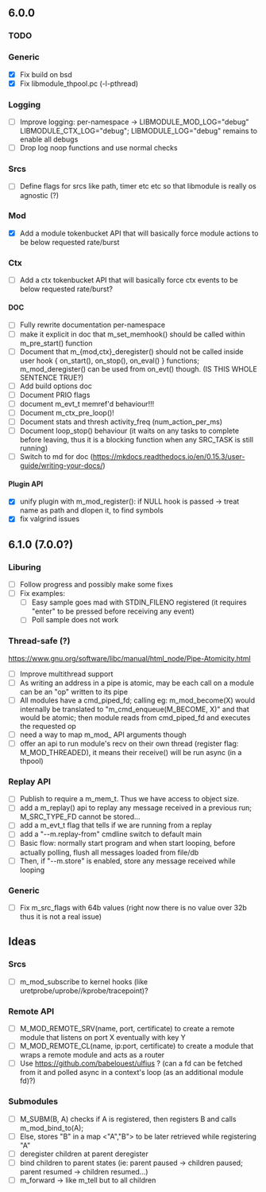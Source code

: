 ## 6.0.0

### TODO

### Generic

- [x] Fix build on bsd
- [x] Fix libmodule_thpool.pc (-l-pthread)

### Logging

- [ ] Improve logging: per-namespace -> LIBMODULE_MOD_LOG="debug" LIBMODULE_CTX_LOG="debug"; LIBMODULE_LOG="debug" remains to enable all debugs
- [ ] Drop log noop functions and use normal checks

### Srcs

- [ ] Define flags for srcs like path, timer etc etc so that libmodule is really os agnostic (?)

### Mod

- [x] Add a module tokenbucket API that will basically force module actions to be below requested rate/burst

### Ctx 

- [ ] Add a ctx tokenbucket API that will basically force ctx events to be below requested rate/burst?

#### DOC

- [ ] Fully rewrite documentation per-namespace
- [ ] make it explicit in doc that m_set_memhook() should be called within m_pre_start() function
- [ ] Document that m_{mod,ctx}_deregister() should not be called inside user hook { on_start(), on_stop(), on_eval() } functions; m_mod_deregister() can be used from on_evt() though.  (IS THIS WHOLE SENTENCE TRUE?)
- [ ] Add build options doc
- [ ] Document PRIO flags
- [ ] document m_evt_t memref'd behaviour!!!
- [ ] Document m_ctx_pre_loop()!
- [ ] Document stats and thresh activity_freq (num_action_per_ms)
- [ ] Document loop_stop() behaviour (it waits on any tasks to complete before leaving, thus it is a blocking function when any SRC_TASK is still running)
- [ ] Switch to md for doc (https://mkdocs.readthedocs.io/en/0.15.3/user-guide/writing-your-docs/)

#### Plugin API

- [x] unify plugin with m_mod_register(): if NULL hook is passed -> treat name as path and dlopen it, to find symbols
- [x] fix valgrind issues

## 6.1.0 (7.0.0?)

### Liburing

- [ ] Follow progress and possibly make some fixes
- [ ] Fix examples: 
  - [ ] Easy sample goes mad with STDIN_FILENO registered (it requires "enter" to be pressed before receiving any event)
  - [ ] Poll sample does not work

### Thread-safe (?)

https://www.gnu.org/software/libc/manual/html_node/Pipe-Atomicity.html

- [ ] Improve multithread support
- [ ] As writing an address in a pipe is atomic, may be each call on a module can be an "op" written to its pipe
- [ ] All modules have a cmd_piped_fd; calling eg: m_mod_become(X) would internally be translated to "m_cmd_enqueue(M_BECOME, X)" and that would be atomic;
  then module reads from cmd_piped_fd and executes the requested op
- [ ] need a way to map m_mod_ API arguments though
- [ ] offer an api to run module's recv on their own thread (register flag: M_MOD_THREADED), it means their receive() will be run async (in a thpool)

### Replay API

- [ ] Publish to require a m_mem_t. Thus we have access to object size.
- [ ] add a m_replay() api to replay any message received in a previous run; M_SRC_TYPE_FD cannot be stored...
- [ ] add a m_evt_t flag that tells if we are running from a replay  
- [ ] add a "--m.replay-from" cmdline switch to default main
- [ ] Basic flow: normally start program and when start looping, before actually polling, flush all messages loaded from file/db
- [ ] Then, if "--m.store" is enabled, store any message received while looping

### Generic

- [ ] Fix m_src_flags with 64b values (right now there is no value over 32b thus it is not a real issue)

## Ideas

### Srcs

- [ ] m_mod_subscribe to kernel hooks (like uretprobe/uprobe//kprobe/tracepoint)?

### Remote API

- [ ] M_MOD_REMOTE_SRV(name, port, certificate) to create a remote module that listens on port X eventually with key Y 
- [ ] M_MOD_REMOTE_CL(name, ip:port, certificate) to create a module that wraps a remote module and acts as a router
- [ ] Use https://github.com/babelouest/ulfius ? (can a fd can be fetched from it and polled async in a context's loop (as an additional module fd)?)

### Submodules

- [ ] M_SUBM(B, A) checks if A is registered, then registers B and calls m_mod_bind_to(A);
- [ ] Else, stores "B" in a map <"A","B"> to be later retrieved while registering "A"  
- [ ] deregister children at parent deregister
- [ ] bind children to parent states (ie: parent paused -> children paused; parent resumed -> children resumed...)
- [ ] m_forward -> like m_tell but to all children
